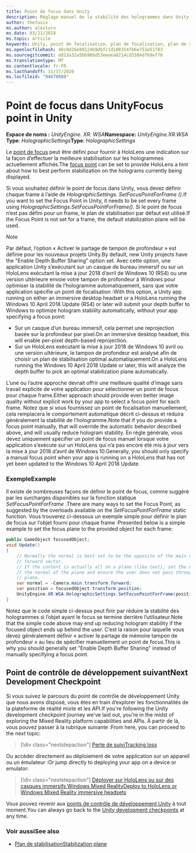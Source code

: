 ```yaml
---
title: Point de focus dans Unity
description: Réglage manuel de la stabilité des hologrammes dans Unity en définissant le point de focus
author: thetuvix
ms.author: alexturn
ms.date: 03/21/2018
ms.topic: article
keywords: Unity, point de focalisation, plan de focalisation, plan de stabilisation, point de stabilisation, reprojection, LSR, mémoire tampon de profondeur, casque de réalité mixte, casque Windows Mixed realisation, casque de réalité virtuelle
ms.openlocfilehash: 48c0d26e89124b9dbfc1d108354fb6e751e51783
ms.sourcegitcommit: dd13a32a5bb90bd53eeeea8214cd5384d7b9ef76
ms.translationtype: MT
ms.contentlocale: fr-FR
ms.lasthandoff: 11/17/2020
ms.locfileid: "94678688"
---
```

# <a name="focus-point-in-unity"></a><span data-ttu-id="e1769-104">Point de focus dans Unity</span><span class="sxs-lookup"><span data-stu-id="e1769-104">Focus point in Unity</span></span>

<span data-ttu-id="e1769-105">**Espace de noms :** *UnityEngine. XR. WSA*</span><span class="sxs-lookup"><span data-stu-id="e1769-105">**Namespace:** *UnityEngine.XR.WSA*</span></span><br>
<span data-ttu-id="e1769-106">**Type**: *HolographicSettings*</span><span class="sxs-lookup"><span data-stu-id="e1769-106">**Type**: *HolographicSettings*</span></span>

<span data-ttu-id="e1769-107">Le [point de focus](../platform-capabilities-and-apis/hologram-stability.md#reprojection) peut être défini pour fournir à HoloLens une indication sur la façon d’effectuer la meilleure stabilisation sur les hologrammes actuellement affichés.</span><span class="sxs-lookup"><span data-stu-id="e1769-107">The [focus point](../platform-capabilities-and-apis/hologram-stability.md#reprojection) can be set to provide HoloLens a hint about how to best perform stabilization on the holograms currently being displayed.</span></span>

<span data-ttu-id="e1769-108">Si vous souhaitez définir le point de focus dans Unity, vous devez définir chaque frame à l’aide de *HolographicSettings. SetFocusPointForFrame ()*.</span><span class="sxs-lookup"><span data-stu-id="e1769-108">If you want to set the Focus Point in Unity, it needs to be set every frame using *HolographicSettings.SetFocusPointForFrame()*.</span></span> <span data-ttu-id="e1769-109">Si le point de focus n’est pas défini pour un frame, le plan de stabilisation par défaut est utilisé.</span><span class="sxs-lookup"><span data-stu-id="e1769-109">If the Focus Point is not set for a frame, the default stabilization plane will be used.</span></span>

> [!NOTE]
> <span data-ttu-id="e1769-110">Par défaut, l’option « Activer le partage de tampon de profondeur » est définie pour les nouveaux projets Unity.</span><span class="sxs-lookup"><span data-stu-id="e1769-110">By default, new Unity projects have the "Enable Depth Buffer Sharing" option set.</span></span>  <span data-ttu-id="e1769-111">Avec cette option, une application Unity s’exécutant sur un casque de bureau immersif ou sur un HoloLens exécutant la mise à jour 2018 d’avril de Windows 10 (RS4) ou une version ultérieure envoie votre tampon de profondeur à Windows pour optimiser la stabilité de l’hologramme automatiquement, sans que votre application spécifie un point de focalisation :</span><span class="sxs-lookup"><span data-stu-id="e1769-111">With this option, a Unity app running on either an immersive desktop headset or a HoloLens running the Windows 10 April 2018 Update (RS4) or later will submit your depth buffer to Windows to optimize hologram stability automatically, without your app specifying a focus point:</span></span>
> * <span data-ttu-id="e1769-112">Sur un casque d’un bureau immersif, cela permet une reprojection basée sur la profondeur par pixel.</span><span class="sxs-lookup"><span data-stu-id="e1769-112">On an immersive desktop headset, this will enable per-pixel depth-based reprojection.</span></span>
> * <span data-ttu-id="e1769-113">Sur un HoloLens exécutant la mise à jour 2018 de Windows 10 avril ou une version ultérieure, le tampon de profondeur est analysé afin de choisir un plan de stabilisation optimal automatiquement.</span><span class="sxs-lookup"><span data-stu-id="e1769-113">On a HoloLens running the Windows 10 April 2018 Update or later, this will analyze the depth buffer to pick an optimal stabilization plane automatically.</span></span>
>
> <span data-ttu-id="e1769-114">L’une ou l’autre approche devrait offrir une meilleure qualité d’image sans travail explicite de votre application pour sélectionner un point de focus pour chaque frame.</span><span class="sxs-lookup"><span data-stu-id="e1769-114">Either approach should provide even better image quality without explicit work by your app to select a focus point for each frame.</span></span>  <span data-ttu-id="e1769-115">Notez que si vous fournissez un point de focalisation manuellement, cela remplacera le comportement automatique décrit ci-dessus et réduira généralement la stabilité de l’hologramme.</span><span class="sxs-lookup"><span data-stu-id="e1769-115">Note that if you do provide a focus point manually, that will override the automatic behavior described above, and will usually reduce hologram stability.</span></span>  <span data-ttu-id="e1769-116">En règle générale, vous devez uniquement spécifier un point de focus manuel lorsque votre application s’exécute sur un HoloLens qui n’a pas encore été mis à jour vers la mise à jour 2018 d’avril de Windows 10.</span><span class="sxs-lookup"><span data-stu-id="e1769-116">Generally, you should only specify a manual focus point when your app is running on a HoloLens that has not yet been updated to the Windows 10 April 2018 Update.</span></span>

### <a name="example"></a><span data-ttu-id="e1769-117">Exemple</span><span class="sxs-lookup"><span data-stu-id="e1769-117">Example</span></span>

<span data-ttu-id="e1769-118">Il existe de nombreuses façons de définir le point de focus, comme suggéré par les surcharges disponibles sur la fonction statique *SetFocusPointForFrame* .</span><span class="sxs-lookup"><span data-stu-id="e1769-118">There are many ways to set the Focus Point, as suggested by the overloads available on the *SetFocusPointForFrame* static function.</span></span> <span data-ttu-id="e1769-119">Vous trouverez ci-dessous un exemple simple pour définir le plan de focus sur l’objet fourni pour chaque frame :</span><span class="sxs-lookup"><span data-stu-id="e1769-119">Presented below is a simple example to set the focus plane to the provided object for each frame:</span></span>

```cs
public GameObject focusedObject;
void Update()
{
    // Normally the normal is best set to be the opposite of the main camera's
    // forward vector.
    // If the content is actually all on a plane (like text), set the normal to
    // the normal of the plane and ensure the user does not pass through the
    // plane.
    var normal = -Camera.main.transform.forward;     
    var position = focusedObject.transform.position;
    UnityEngine.XR.WSA.HolographicSettings.SetFocusPointForFrame(position, normal);
}
```

<span data-ttu-id="e1769-120">Notez que le code simple ci-dessus peut finir par réduire la stabilité des hologrammes si l’objet ayant le focus se termine derrière l’utilisateur.</span><span class="sxs-lookup"><span data-stu-id="e1769-120">Note that the simple code above may end up reducing hologram stability if the focused object ends up behind the user.</span></span>  <span data-ttu-id="e1769-121">C’est la raison pour laquelle vous devez généralement définir « activer le partage de mémoire tampon de profondeur » au lieu de spécifier manuellement un point de focus.</span><span class="sxs-lookup"><span data-stu-id="e1769-121">This is why you should generally set "Enable Depth Buffer Sharing" instead of manually specifying a focus point.</span></span>

## <a name="next-development-checkpoint"></a><span data-ttu-id="e1769-122">Point de contrôle de développement suivant</span><span class="sxs-lookup"><span data-stu-id="e1769-122">Next Development Checkpoint</span></span>

<span data-ttu-id="e1769-123">Si vous suivez le parcours du point de contrôle de développement Unity que nous avons disposé, vous êtes en train d’explorer les fonctionnalités de la plateforme de réalité mixte et les API.</span><span class="sxs-lookup"><span data-stu-id="e1769-123">If you're following the Unity development checkpoint journey we've laid out, you're in the midst of exploring the Mixed Reality platform capabilities and APIs.</span></span> <span data-ttu-id="e1769-124">À partir de là, vous pouvez passer à la rubrique suivante :</span><span class="sxs-lookup"><span data-stu-id="e1769-124">From here, you can proceed to the next topic:</span></span>

> [!div class="nextstepaction"]
> [<span data-ttu-id="e1769-125">Perte de suivi</span><span class="sxs-lookup"><span data-stu-id="e1769-125">Tracking loss</span></span>](tracking-loss-in-unity.md)

<span data-ttu-id="e1769-126">Ou accéder directement au déploiement de votre application sur un appareil ou un émulateur :</span><span class="sxs-lookup"><span data-stu-id="e1769-126">Or jump directly to deploying your app on a device or emulator:</span></span>

> [!div class="nextstepaction"]
> [<span data-ttu-id="e1769-127">Déployer sur HoloLens ou sur des casques immersifs Windows Mixed Reality</span><span class="sxs-lookup"><span data-stu-id="e1769-127">Deploy to HoloLens or Windows Mixed Reality immersive headsets</span></span>](../platform-capabilities-and-apis/using-visual-studio.md)

<span data-ttu-id="e1769-128">Vous pouvez revenir aux [points de contrôle de développement Unity](unity-development-overview.md#3-platform-capabilities-and-apis) à tout moment.</span><span class="sxs-lookup"><span data-stu-id="e1769-128">You can always go back to the [Unity development checkpoints](unity-development-overview.md#3-platform-capabilities-and-apis) at any time.</span></span>

### <a name="see-also"></a><span data-ttu-id="e1769-129">Voir aussi</span><span class="sxs-lookup"><span data-stu-id="e1769-129">See also</span></span>
* [<span data-ttu-id="e1769-130">Plan de stabilisation</span><span class="sxs-lookup"><span data-stu-id="e1769-130">Stabilization plane</span></span>](../platform-capabilities-and-apis/hologram-stability.md#reprojection)
